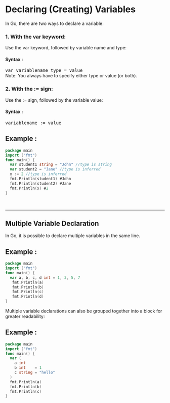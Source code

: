 # Declaring (Creating) Variables
In Go, there are two ways to declare a variable:

<h3 >1. With the var keyword:</h3>
<p>Use the var keyword, followed by variable name and type:</p>

<h4>Syntax :</h4>
<p><tt>var variablename type = value</tt><br>
Note: You always have to specify either type or value (or both).</p>

<h3>2. With the := sign:</h3>
<p>Use the := sign, followed by the variable value:</p>

<h4>Syntax :</h4>
<p><tt>variablename := value</tt></p>

<h2> Example :</h2>

```go
package main
import ("fmt")
func main() {
  var student1 string = "John" //type is string
  var student2 = "Jane" //type is inferred
  x := 2 //type is inferred
  fmt.Println(student1) #John
  fmt.Println(student2) #Jane
  fmt.Println(x) #2
}
```
<br>
<hr>

## Multiple Variable Declaration
<p>In Go, it is possible to declare multiple variables in the same line.<br>
<h2>Example :</h2></p>

```go
package main
import ("fmt")
func main() {
  var a, b, c, d int = 1, 3, 5, 7
   fmt.Println(a)
   fmt.Println(b)
   fmt.Println(c)
   fmt.Println(d)
}
```

<p>Multiple variable declarations can also be grouped together into a block for greater readability:</p>

## Example :

```go
package main
import ("fmt")
func main() {
  var (
    a int
    b int    = 1
    c string = "hello"
  )
  fmt.Println(a)
  fmt.Println(b)
  fmt.Println(c)
}
```
